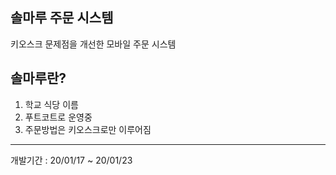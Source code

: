 ## 솔마루 주문 시스템
키오스크 문제점을 개선한 모바일 주문 시스템

## 솔마루란?
1. 학교 식당 이름
2. 푸트코트로 운영중
3. 주문방법은 키오스크로만 이루어짐
***
개발기간 : 20/01/17 ~ 20/01/23

